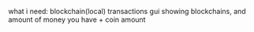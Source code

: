 what i need: 
blockchain(local)
transactions
gui showing blockchains, and amount of money you have + coin amount
